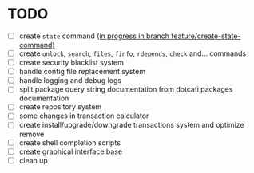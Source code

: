 
# TODO

- [ ] create `state` command [(in progress in branch feature/create-state-command)](https://github.com/parsampsh/cati/tree/feature/create-state-command)
- [ ] create `unlock`, `search`, `files`, `finfo`, `rdepends`, `check` and... commands
- [ ] create security blacklist system
- [ ] handle config file replacement system
- [ ] handle logging and debug logs
- [ ] split package query string documentation from dotcati packages documentation
- [ ] create repository system
- [ ] some changes in transaction calculator
- [ ] create install/upgrade/downgrade transactions system and optimize remove
- [ ] create shell completion scripts
- [ ] create graphical interface base
- [ ] clean up
